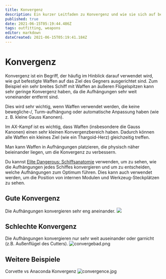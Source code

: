 ```yaml
---
title: Konvergenz
description: Ein kurzer Leitfaden zu Konvergenz und wie sie sich auf befestigte Waffen auswirkt
published: true
date: 2021-06-15T05:19:44.486Z
tags: outfitting, weapons
editor: markdown
dateCreated: 2021-06-15T05:19:41.184Z
---
```


# Konvergenz

Konvergenz ist ein Begriff, der häufig im Hinblick darauf verwendet wird, wie gut befestigte Waffen auf das Ziel des Gegners ausgerichtet sind. Zum Beispiel ein sehr breites Schiff mit Waffen an äußeren Flügelspitzen kann sehr geringe Konvergenz haben, da die Aufhängungen sehr weit voneinander entfernt sind.

Dies wird sehr wichtig, wenn Waffen verwendet werden, die keine bewegliche-/, Turm-aufhängung oder automatische Anpassung haben (wie z. B. kleine Gauss Kanonen).

Im AX-Kampf ist es wichtig, dass Waffen (insbesondere die Gauss Kanonen) einen sehr kleinen Konvergenzbereich haben. Dadurch können alle Waffen ein kleines Ziel (wie ein Thargoid-Herz) gleichzeitig treffen.

Man kann Waffen in Aufhängungen platzieren, die physisch näher beieinander liegen, um die Konvergenz zu verbessern.

Du kannst [Elite Dangerous: Schiffsanatomie](http://a.teall.info/edsa/) verwenden, um zu sehen, wie die Aufhängungen jedes Schiffes konvergieren und um zu entscheiden, welche Aufhängungen zum Optimum führen. Dies kann auch verwendet werden, um die Position von internen Modulen und Werkzeug-Steckplätzen zu sehen.


## Gute Konvergenz

Die Aufhängungen konvergieren sehr eng aneinander. ![](/img/convergegood.png)

## Schlechte Konvergenz

Die Aufhängungen konvergieren nur sehr weit auseinander oder garnicht (z.B. Außenflügel des Cutters). ![convergebad.png](/img/convergebad.png)

## Weitere Beispiele

Corvette vs Anaconda Konvergenz ![convergence.jpg](/img/convergence.jpg)
